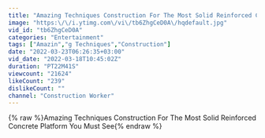 ```yaml
---
title: "Amazing Techniques Construction For The Most Solid Reinforced Concrete Platform You Must See"
image: "https:\/\/i.ytimg.com\/vi\/tb6ZhgCeD0A\/hqdefault.jpg"
vid_id: "tb6ZhgCeD0A"
categories: "Entertainment"
tags: ["Amazin","g Techniques","Construction"]
date: "2022-03-23T06:26:35+03:00"
vid_date: "2022-03-18T10:45:02Z"
duration: "PT22M41S"
viewcount: "21624"
likeCount: "239"
dislikeCount: ""
channel: "Construction Worker"
---
```

{% raw %}Amazing Techniques Construction For The Most Solid Reinforced Concrete Platform You Must See{% endraw %}

